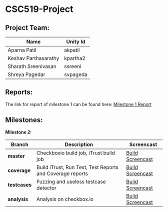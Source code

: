 # CSC519-Project

## Project Team:
| Name         	| Unity Id 	|
|--------------	|----------	|
| Aparna Patil 	| akpatil  	|
| Keshav Parthasarathy 	| kpartha2  	|
| Sharath Sreenivasan 	| ssreeni  	|
| Shreya Pagedar 	| svpageda  	|

## Reports:

The link for report of milestone 1 can be found here:
[Milestone 1 Report](https://github.ncsu.edu/akpatil/CSC519-Project/blob/master/M1/README.md)


## Milestones:

**Milestone 2:**

| Branch         	| Description 	| Screencast 	|
|--------------	|----------	|----------	|
| **master** 	| Checkboxio build job, iTrust build job  	|[Build Screencast](https://www.youtube.com/watch?v=hux_0EK0Taw&feature=youtu.be&hd=1)  	|
| **coverage**  	| Build iTrust, Run Test, Test Reports and Coverage reports  	|[Build Screencast](https://www.youtube.com/watch?v=hux_0EK0Taw&feature=youtu.be&hd=1)    	|
| **testcases** 	| Fuzzing and useless testcase detector  	|[Build Screencast](https://www.youtube.com/watch?v=hux_0EK0Taw&feature=youtu.be&hd=1)    	|
| **analysis**  	| Analysis on checkbox.io  	|[Build Screencast](https://www.youtube.com/watch?v=hux_0EK0Taw&feature=youtu.be&hd=1)    	|
